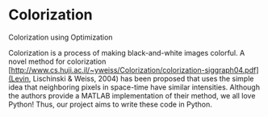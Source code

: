 Colorization
============

Colorization using Optimization

Colorization is a process of making black-and-white images colorful. A novel method for colorization [http://www.cs.huji.ac.il/~yweiss/Colorization/colorization-siggraph04.pdf](Levin, Lischinski & Weiss, 2004) has been proposed that uses the simple idea that neighboring pixels in space-time have similar intensities.  Although the authors provide a MATLAB implementation of their method, we all love Python! Thus, our project aims to write these code in Python.
